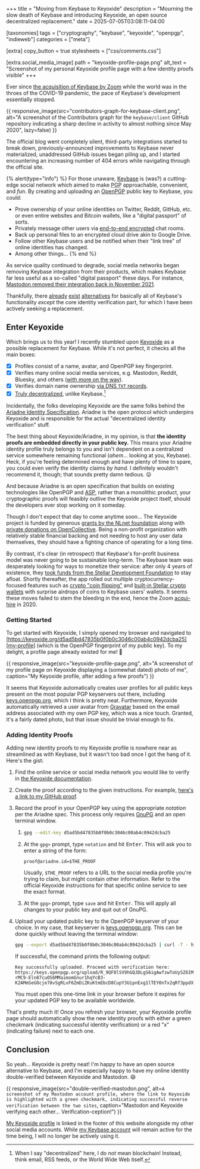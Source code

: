 +++
title = "Moving from Keybase to Keyoxide"
description = "Mourning the slow death of Keybase and introducing Keyoxide, an open source decentralized replacement."
date = 2025-07-05T03:08:11-04:00

[taxonomies]
tags = ["cryptography", "keybase", "keyoxide", "openpgp", "indieweb"]
categories = ["meta"]

[extra]
copy_button = true
stylesheets = ["css/comments.css"]

[extra.social_media_image]
path = "keyoxide-profile-page.png"
alt_text = "Screenshot of my personal Keyoxide profile page with a few identity proofs visible"
+++

Ever since [the acquisition of Keybase by
Zoom](https://keybase.io/blog/keybase-joins-zoom) while the world was in the
throes of the COVID-19 pandemic, the pace of Keybase's development essentially
stopped.

{{ responsive_image(src="contributors-graph-for-keybase-client.png",
   alt="A screenshot of the Contributors graph for the `keybase/client` GitHub repository indicating a sharp decline in activity to almost nothing since May 2020",
   lazy=false) }}

The official blog went completely silent, third-party integrations started to
break down, previously-announced improvements to Keybase never materialized,
unaddressed GitHub issues began piling up, and I started encountering an
increasing number of 404 errors while navigating through the official site.

{% alert(type="info") %}
For those unaware, [Keybase](https://keybase.io/) is (was?) a cutting-edge
social network which aimed to make <abbr title="Pretty Good Privacy">PGP</abbr>
approachable, convenient, and _fun_. By creating and uploading an
[OpenPGP](https://www.openpgp.org/) public key to Keybase, you could:

* Prove ownership of your online identities on Twitter, Reddit, GitHub, etc. or
  even entire websites and Bitcoin wallets, like a "digital passport" of sorts.
* Privately message other users via [end-to-end
  encrypted](https://en.wikipedia.org/wiki/End-to-end_encryption) chat rooms.
* Back up personal files to an encrypted cloud drive akin to Google Drive.
* Follow other Keybase users and be notified when their "link tree" of online
  identities has changed.
* Among other things...
{% end %}

As service quality continued to degrade, social media networks began removing
Keybase integration from their products, which makes Keybase far less useful as
a so-called "digital passport" these days. For instance, [Mastodon removed
their integration back in November 2021](https://github.com/mastodon/mastodon/pull/17045).

Thankfully, there [already][kleopatra] [exist][signal] [alternatives][proton]
for basically all of Keybase's functionality _except_ the core identity
verification part, for which I have been actively seeking a replacement.

[kleopatra]: https://www.openpgp.org/software/kleopatra/
[signal]: https://signal.org/
[proton]: https://proton.me/drive

## Enter Keyoxide

Which brings us to this year! I recently stumbled upon
[Keyoxide](https://keyoxide.org/) as a possible replacement for Keybase. While
it's not perfect, it checks all the main boxes:

- [x] Profiles consist of a name, avatar, and OpenPGP key fingerprint.
- [x] Verifies many online social media services, e.g. Mastodon, Reddit,
      Bluesky, and others ([with more on the way]).
- [x] Verifies domain name ownership [via DNS `TXT` records].
- [x] [Truly decentralized], unlike Keybase.[^1]

[^1]: When I say "decentralized" here, I do _not_ mean blockchain! Instead,
      think email, RSS feeds, or the World Wide Web itself.

[with more on the way]: https://codeberg.org/keyoxide/doipjs/issues/?q=&type=all&state=open&labels=183437
[Truly decentralized]: https://blog.keyoxide.org/keyoxide-launch/#What_are_those_decentralized_identity_proofs_you_keep_mentioning?
[via DNS `TXT` records]: https://docs.keyoxide.org/service-providers/dns/

Incidentally, the folks developing Keyoxide are the same folks behind the
[Ariadne Identity Specification](https://ariadne.id/). Ariadne is the open
protocol which underpins Keyoxide and is responsible for the actual
"decentralized identity verification" stuff.

The best thing about Keyoxide/Ariadne, in my opinion, is that **the identity
proofs are embedded directly in your public key.** This means your Ariadne
identity profile truly belongs to you and isn't dependent on a centralized
service somewhere remaining functional (_ahem_... looking at you, Keybase).
Heck, if you're feeling determined enough and have plenty of time to spare, you
could even verify the identity claims _by hand_. I definitely wouldn't recommend
it, though; that sounds pretty damn tedious. :stuck_out_tongue:

And because Ariadne is an open specification that builds on existing
technologies like OpenPGP and [ASP], rather than a monolithic product, your
cryptographic proofs will feasibly outlive the Keyoxide project itself, should
the developers ever stop working on it someday.

Though I don't expect that day to come anytime soon... The Keyoxide project is
funded by generous [grants by the NLnet foundation] along with [private
donations on OpenCollective]. Being a non-profit organization with relatively
stable financial backing and not needing to host any user data themselves, they
should have a fighting chance of operating for a long time.

[ASP]: https://ariadne.id/related/ariadne-signature-profile-0/
[grants by the NLnet Foundation]: https://nlnet.nl/project/Keyoxide/
[private donations on OpenCollective]: https://opencollective.com/keyoxide

By contrast, it's clear (in retrospect) that Keybase's for-profit business model
was never going to be sustainable long-term. The Keybase team was desperately
looking for ways to monetize their service: after only 4 years of existence,
they [took funds from the Stellar Development Foundation] to stay afloat.
Shortly thereafter, the app rolled out multiple cryptocurrency-focused features
such as [crypto "coin flipping"] and [built-in Stellar crypto wallets] with
surprise airdrops of coins to Keybase users' wallets. It seems these moves
failed to stem the bleeding in the end, hence the Zoom [acqui-hire] in 2020.

[took funds from the Stellar Development Foundation]: https://keybase.io/blog/keybase-stellar
[crypto "coin flipping"]: https://keybase.io/blog/cryptographic-coin-flipping
[built-in Stellar crypto wallets]: https://keybase.io/blog/keybase-stellar-launch
[acqui-hire]: https://en.wikipedia.org/wiki/Acqui-hiring

### Getting Started

To get started with Keyoxide, I simply opened my browser and navigated to
[https://keyoxide.org/d5ad5bd47835b0f0b0c3046c00ab4c0942dcba25][my-profile]
(which is the OpenPGP fingerprint of my public key). To my delight, a profile
page already existed for me! :tada:

[my-profile]: https://keyoxide.org/d5ad5bd47835b0f0b0c3046c00ab4c0942dcba25

{{ responsive_image(src="keyoxide-profile-page.png",
   alt="A screenshot of my profile page on Keyoxide displaying a (somewhat dated) photo of me",
   caption="My Keyoxide profile, after adding a few proofs") }}

It seems that Keyoxide automatically creates user profiles for all public keys
present on the most popular PGP keyservers out there, including
[keys.openpgp.org](https://keys.openpgp.org/), which I think is pretty neat.
Furthermore, Keyoxide automatically retrieved a user avatar from
[Gravatar](https://gravatar.com/) based on the email address associated with my
own PGP key, which was a nice touch. Granted, it's a fairly dated photo, but
that issue should be trivial enough to fix.

### Adding Identity Proofs

Adding new identity proofs to my Keyoxide profile is nowhere near as streamlined
as with Keybase, but it wasn't too bad once I got the hang of it. Here's the
gist:

1. Find the online service or social media network you would like to verify in
   [the Keyoxide documentation](https://docs.keyoxide.org/service-providers/).

2. Create the proof according to the given instructions. For example, [here's a
   link to my GitHub proof][github-proof].

3. Record the proof in your OpenPGP key using the appropriate _notation_ per the
   Ariadne spec. This process only requires [GnuPG](https://gnupg.org/) and an
   open terminal window.

   1. ```bash
      gpg --edit-key d5ad5bd47835b0f0b0c3046c00ab4c0942dcba25
      ```

   2. At the `gpg>` prompt, type `notation` and hit <kbd>Enter</kbd>. This will
      ask you to enter a string of the form:

      ```
      proof@ariadne.id=$THE_PROOF
      ```

      Usually, `$THE_PROOF` refers to a URL to the social media profile you're
      trying to claim, but might contain other information. Refer to the
      official Keyoxide instructions for that specific online service to see the
      exact format.

   3. At the `gpg>` prompt, type `save` and hit <kbd>Enter</kbd>. This will
      apply all changes to your public key and quit out of GnuPG.

4. Upload your updated public key to the OpenPGP keyserver of your choice. In my
   case, that keyserver is [keys.openpgp.org](https://keys.openpgp.org/). This
   can be done quickly without leaving the terminal window:
   ```bash
   gpg --export d5ad5bd47835b0f0b0c3046c00ab4c0942dcba25 | curl -T - https://keys.openpgp.org
   ```
   If successful, the command prints the following output:
   ```
   Key successfully uploaded. Proceed with verification here:
   https://keys.openpgp.org/upload/R_9QF8lSV9hGQJDLgS6igAwfzwToUySZ6IMuVICteuEDQ5k40gMCS7Jd7ckh5iO7WlWK2LHyuV5WX2GtyTWYcq5CLYBAAiZd-rMC9-Eln87cuOS6MMaimomGnur1hqYcB3-K2AMmSeGOcje78vSgRLvF6ZmDiZKuKtmEbcD8CupY3UipnExg1lTEY0nTx2qRf3ppdX_yrG7HsJn2kyMGquLXTw
   ```
   You must open this one-time link in your browser before it expires for your
   updated PGP key to be available worldwide.

[github-proof]: https://gist.github.com/ebkalderon/b2ae0515fcb6933cff7880b68d4d14fe

That's pretty much it! Once you refresh your browser, your Keyoxide
profile page should automatically show the new identity proofs with either a
green checkmark (indicating successful identity verification) or a red "x"
(indicating failure) next to each one.

## Conclusion

So yeah... Keyoxide is pretty neat! I'm happy to have an open source alternative
to Keybase, and I'm especially happy to have my online identity double-verified
between Keyoxide and Mastodon. :smile:

{{ responsive_image(src="double-verified-mastodon.png",
   alt=`A screenshot of my Mastodon account profile, where the link to Keyoxide is highlighted with a green checkmark, indicating successful reverse verification between the two sites`,
   caption="Mastodon and Keyoxide verifying each other... Verification-ception!") }}

[My Keyoxide profile][my-profile] is linked in the footer of this website
alongside my other social media accounts. While [my Keybase
account](https://keybase.io/ebkalderon) will remain active for the time being, I
will no longer be actively using it.
